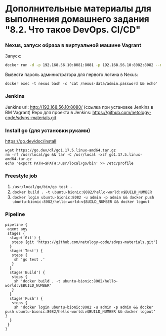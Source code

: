 # Дополнительные материалы для выполнения домашнего задания "8.2. Что такое DevOps. СI/СD"

### Nexus, запуск образа в виртуальной машине Vagrant

Запуск:
```bash
docker run -d -p 192.168.56.10:8081:8081 -p 192.168.56.10:8082:8082 --name nexus -e INSTALL4J_ADD_VM_PARAMS="-Xms512m -Xmx512m -XX:MaxDirectMemorySize=273m" sonatype/nexus3
```

Вывести пароль администратора для первого логина в Nexus:
```
docker exec -t nexus bash -c 'cat /nexus-data/admin.password && echo'
```

### Jenkins

Jenkins url: http://192.168.56.10:8080/  (ссылка при установке Jenkins в ВМ Vagrant)
Repo для проекта в Jenkins: https://github.com/netology-code/sdvps-materials.git

### Install go (для установки руками)

https://go.dev/doc/install

```
wget https://go.dev/dl/go1.17.5.linux-amd64.tar.gz
rm -rf /usr/local/go && tar -C /usr/local -xzf go1.17.5.linux-amd64.tar.gz
echo 'export PATH=$PATH:/usr/local/go/bin' >> /etc/profile
```

### Freestyle job 

1. `/usr/local/go/bin/go test .`
2. `docker build . -t ubuntu-bionic:8082/hello-world:v$BUILD_NUMBER`
3. `docker login ubuntu-bionic:8082 -u admin -p admin && docker push ubuntu-bionic:8082/hello-world:v$BUILD_NUMBER && docker logout`

### Pipeline

```
pipeline {
 agent any
 stages {
  stage('Git') {
   steps {git 'https://github.com/netology-code/sdvps-materials.git'}
  }
  stage('Test') {
   steps {
    sh 'go test .'
   }
  }
  stage('Build') {
   steps {
    sh 'docker build . -t ubuntu-bionic:8082/hello-world:v$BUILD_NUMBER'
   }
  }
  stage('Push') {
   steps {
    sh 'docker login ubuntu-bionic:8082 -u admin -p admin && docker push ubuntu-bionic:8082/hello-world:v$BUILD_NUMBER && docker logout'   }
  }
 }
}
```
